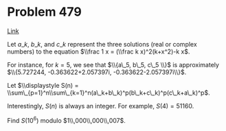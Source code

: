 # Problem 479

[Link](https://projecteuler.net/problem=479)

Let $a\_k$, $b\_k$, and $c\_k$ represent the three solutions (real or complex numbers) to the equation $\\frac 1 x = (\\frac k x)^2(k+x^2)-k x$.

For instance, for $k=5$, we see that $\\{a\_5, b\_5, c\_5 \\}$ is approximately $\\{5.727244, -0.363622+2.057397i, -0.363622-2.057397i\\}$.

Let $\\displaystyle S(n) = \\sum\_{p=1}^n\\sum\_{k=1}^n(a\_k+b\_k)^p(b\_k+c\_k)^p(c\_k+a\_k)^p$. 

Interestingly, $S(n)$ is always an integer. For example, $S(4) = 51160$.

Find $S(10^6)$ modulo $1\\,000\\,000\\,007$.
